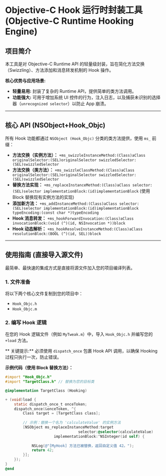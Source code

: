 # Objective-C Hook 运行时封装工具 (Objective-C Runtime Hooking Engine)

##  项目简介

本工具是对 Objective-C Runtime API 的轻量级封装，旨在简化方法交换（Swizzling）、方法添加和消息转发机制的 Hook 操作。

**核心优势与应用场景:**

* **轻量易用:** 封装了复杂的 Runtime API，提供简单的类方法调用。
* **功能强大:** 可用于增加系统 UI 控件的行为，注入日志，以及捕获未识别的选择器（`unrecognized selector`）以防止 App 崩溃。

---

## 核心 API (NSObject+Hook_Objc)

所有 Hook 功能都通过 `NSObject (Hook_Objc)` 分类的类方法提供，使用 `ms_` 前缀：

* **方法交换（实例方法）：** `+ms_swizzleInstanceMethod:(Class)aClass originalSelector:(SEL)originalSelector swizzledSelector:(SEL)swizzledSelector`
* **方法交换（类方法）：** `+ms_swizzleClassMethod:(Class)aClass originalSelector:(SEL)originalSelector swizzledSelector:(SEL)swizzledSelector`
* **替换方法实现：** `+ms_replaceInstanceMethod:(Class)aClass selector:(SEL)selector implementationBlock:(id)implementationBlock` (使用 Block 替换现有实例方法的实现)
* **添加新方法：** `+ms_addInstanceMethod:(Class)aClass selector:(SEL)selector implementationBlock:(id)implementationBlock typeEncoding:(const char *)typeEncoding`
* **Hook 消息转发：** `+ms_hookForwardInvocation:(Class)aClass invocationBlock:(void (^)(id, NSInvocation *))block`
* **Hook 动态解析：** `+ms_hookResolveInstanceMethod:(Class)aClass resolutionBlock:(BOOL (^)(id, SEL))block`

---

##  使用指南 (直接导入源文件)

最简单、最快速的集成方式是直接将源文件加入您的项目编译列表。

### 1. 文件准备

将以下两个核心文件复制到您的项目中：
* `Hook_Objc.h`
* `Hook_Objc.m`

### 2. 编写 Hook 逻辑

在您的 Hook 逻辑文件（例如 `MyTweak.m`）中，导入 `Hook_Objc.h` 并编写您的 `+load` 方法。

** 关键提示:** 必须使用 `dispatch_once` 包裹 Hook API 调用，以确保 Hooking 过程只执行一次，防止错误。

**示例代码（使用 Block 替换方法）：**

```objective-c
#import "Hook_Objc.h" 
#import "TargetClass.h" // 替换为您的目标类

@implementation TargetClass (Hooking)

+ (void)load {
    static dispatch_once_t onceToken;
    dispatch_once(&onceToken, ^{
        Class target = [TargetClass class];
        
        // 示例：替换一个名为 'calculateValue' 的实例方法
        [NSObject ms_replaceInstanceMethod:target
                                 selector:@selector(calculateValue)
                      implementationBlock:^NSInteger(id self) {
            
            NSLog(@"[MyHook] 方法已被替换，返回自定义值 42。");
            return 42; 
        }];
    });
}
@end
